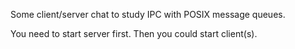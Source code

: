  Some client/server chat to study IPC with POSIX message queues.

You need to start server first. Then you could start client(s).

